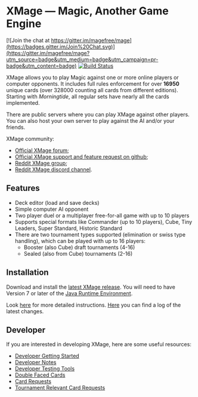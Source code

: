 # XMage — Magic, Another Game Engine

[![Join the chat at https://gitter.im/magefree/mage](https://badges.gitter.im/Join%20Chat.svg)](https://gitter.im/magefree/mage?utm_source=badge&utm_medium=badge&utm_campaign=pr-badge&utm_content=badge) [![Build Status](https://travis-ci.org/magefree/mage.svg?branch=master)](https://travis-ci.org/magefree/mage)

XMage allows you to play Magic against one or more online players or computer opponents. It includes full rules enforcement for over **16950** unique cards (over 328000 counting all cards from different editions). Starting with *Morningtide*, all regular sets have nearly all the cards implemented.

There are public servers where you can play XMage against other players. You can also host your own server to play against the AI and/or your friends.

XMage community:
* [Official XMage forum](http://www.slightlymagic.net/forum/viewforum.php?f=70);
* [Official XMage support and feature request on github](https://github.com/magefree/mage/issues);
* [Reddit XMage group](https://www.reddit.com/r/XMage/);
* [Reddit XMage discord channel](https://discord.gg/Pqf42yn).

## Features

* Deck editor (load and save decks)
* Simple computer AI opponent
* Two player duel or a multiplayer free-for-all game with up to 10 players
* Supports special formats like Commander (up to 10 players), Cube, Tiny Leaders, Super Standard, Historic Standard
* There are two tournament types supported (elimination or swiss type handling), which can be played with up to 16 players:
    * Booster (also Cube) draft tournaments (4-16)
    * Sealed (also from Cube) tournaments (2-16)


## Installation

Download and install the [latest XMage release](http://XMage.de).
You will need to have Version 7 or later of the [Java Runtime Environment](http://java.com/en/).

Look [here](http://www.slightlymagic.net/forum/viewtopic.php?f=70&t=13632) for more detailed instructions.
[Here](http://github.com/magefree/mage/wiki/Release-changes) you can find a log of the latest changes.

## Developer

If you are interested in developing XMage, here are some useful resources:

* [Developer Getting Started](http://github.com/magefree/mage/wiki/Developer-Getting-Started)
* [Developer Notes](http://github.com/magefree/mage/wiki/Developer-Notes)
* [Developer Testing Tools](http://github.com/magefree/mage/wiki/Developer-Testing-Tools)
* [Double Faced Cards](http://github.com/magefree/mage/wiki/Double-Faced-Cards)
* [Card Requests](http://www.slightlymagic.net/forum/viewtopic.php?f=70&t=4554)
* [Tournament Relevant Card Requests](http://www.slightlymagic.net/forum/viewtopic.php?f=70&t=14062)
